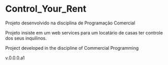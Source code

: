 # Control_Your_Rent
Projeto desenvolvido na disciplina de Programação Comercial 

Projeto insiste em um web services para um locatário de casas ter controle dos seus inquilinos.


Project developed in the discipline of Commercial Programming

v.0.0.0.a1